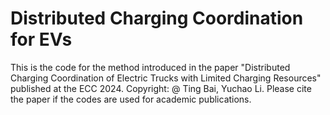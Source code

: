 # Distributed Charging Coordination for EVs
This is the code for the method introduced in the paper 
"Distributed Charging Coordination of Electric Trucks with Limited Charging Resources" published at the ECC 2024.
Copyright: @ Ting Bai, Yuchao Li.
Please cite the paper if the codes are used for academic publications.
